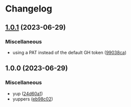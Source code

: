 # Changelog

## [1.0.1](https://github.com/lholmquist/playing-with-actions/compare/v1.0.0...v1.0.1) (2023-06-29)


### Miscellaneous

* using a PAT instead of the default GH token ([99038ca](https://github.com/lholmquist/playing-with-actions/commit/99038caee5f99153a869259453e0b5b5216024ce))

## 1.0.0 (2023-06-29)


### Miscellaneous

* yup ([24d60a1](https://github.com/lholmquist/playing-with-actions/commit/24d60a1de4d5f486c03302c093478312d5e269f3))
* yuppers ([eb98c02](https://github.com/lholmquist/playing-with-actions/commit/eb98c02f38f476383423eed222453ef0675b9ce4))
